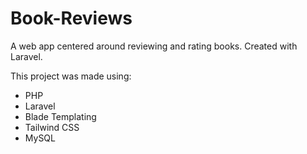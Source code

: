 # Book-Reviews
A web app centered around reviewing and rating books. Created with Laravel.

This project was made using:
- PHP
- Laravel
- Blade Templating
- Tailwind CSS
- MySQL

